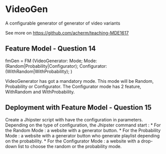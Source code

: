 # VideoGen

A configurable generator of generator of video variants 

See more on https://github.com/acherm/teaching-MDE1617

## Feature Model - Question 14
fmGen = FM (VideoGenerator: Mode; Mode: (Random|Probability|Configurator); Configurator: (WithRandom|WithProbability); ) 

VideoGenerator has got a mandatory mode. This mode will be Random, Probability or Configurator.
The Configurator mode has 2 feature, WithRandom and WithProbability.

## Deployment with Feature Model - Question 15
Create a Jhipster script with have the configuration in parameters.
Depending on the type of configuration, the Jhipster command start :
	* For the Random Mode : a website with a generator button.
	* For the Probability Mode : a website with a generator button who generate playlist depending on the probability.
	* For the Configurator Mode : a website with a drop-down list to choose the random or the probability mode.
 

